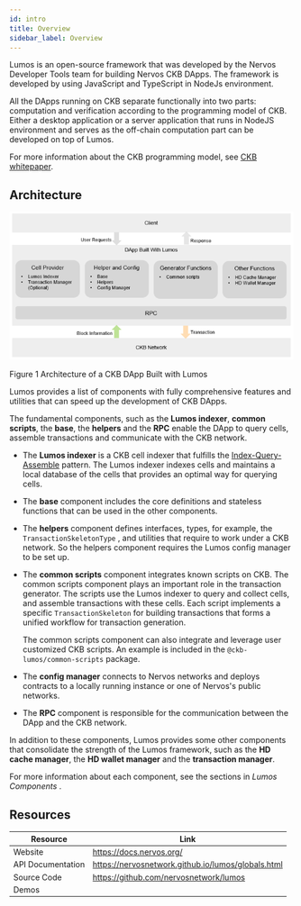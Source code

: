 ```yaml
---
id: intro
title: Overview
sidebar_label: Overview
---
```

Lumos is an open-source framework that was developed by the Nervos Developer Tools team for building Nervos CKB DApps. The framework is developed by using JavaScript and TypeScript in NodeJs environment.

All the DApps running on CKB separate functionally into two parts: computation and verification according to the programming model of CKB. Either a desktop application or a server application that runs in NodeJS environment and serves as the off-chain computation part can be developed on top of Lumos. 

For more information about the CKB programming model, see [CKB whitepaper](https://github.com/nervosnetwork/rfcs/blob/master/rfcs/0002-ckb/0002-ckb.md).

<!--The framework is typically used for the off-chain computation part, i.e. the transaction generator on top of the CKB network for handling user requests.-->

<!--The Lumos framework supports to develop DApps using JavaScript and TypeScript in NodeJs environment.-->

<!--The Lumos framework is typically used for the development of the off-chain computation part, i.e. the transaction generator on top of the CKB network for handling user requests.--> <!--CKB is designed to support on-chain verification and off-chain computation.  A CKB DApp has two parts, an off-chain transaction generator and an on-chain transaction validator.-->

<!--and designed based on the [index-query-assemble]https://docs.nervos.org/docs/reference/cell#index-query-assemble-pattern) pattern.-->

## Architecture

<img src="../../img/CKB dapp with Lumos.png" width="600"/>

Figure 1 Architecture of a CKB DApp Built with Lumos

Lumos provides a list of components with fully comprehensive features and utilities that can speed up the development of CKB DApps.

The fundamental components, such as the **Lumos indexer**, **common scripts**, the **base**, the **helpers** and the **RPC** enable the DApp to query cells, assemble transactions and communicate with the CKB network.

- The **Lumos indexer** is a CKB cell indexer that fulfills the [Index-Query-Assemble](https://docs.nervos.org/docs/reference/cell#index-query-assemble-pattern) pattern. The Lumos indexer indexes cells and maintains a local database of the cells that provides an optimal way for querying cells. 

- The **base** component includes the core definitions and stateless functions that can be used in the other components. 

- The **helpers** component defines interfaces, types, for example, the `TransactionSkeletonType` , and utilities that require to work under a CKB network. So the helpers component requires the Lumos config manager to be set up.

- The **common scripts** component integrates known scripts on CKB. The common scripts component plays an important role in the transaction generator. The scripts use the Lumos indexer to query and collect cells, and assemble transactions with these cells. Each script implements a specific  `TransactionSkeleton`  for building transactions that forms a unified workflow for transaction generation.

  The common scripts component can also integrate and leverage user customized CKB scripts. An example is included in the `@ckb-lumos/common-scripts` package. 

- The **config manager** connects to Nervos networks and deploys contracts to a locally running instance or one of Nervos's public networks.

- The **RPC** component is responsible for the communication between the DApp and the CKB network.

In addition to these components, Lumos provides some other components that consolidate the strength of the Lumos framework, such as the **HD cache manager**, the **HD wallet manager** and the **transaction manager**. 

For more information about each component, see the sections in *Lumos Components* .

<!--The **HD cache manager** builds a memory cache for derived addresses and live cells of these addresses.-->

<!--The **HD wallet manager** supports *mnemonic* and *keystore* that are compatible with `Neuron` and `ckb-cli`.-->

<!--The **transaction manager** can be used to handle all pending transactions. The transaction manager enables the output cells of these transactions to be usable even before the transactions are committed.-->

## Resources

| Resource          | Link                                               |
| ----------------- | -------------------------------------------------- |
| Website           | https://docs.nervos.org/                           |
| API Documentation | https://nervosnetwork.github.io/lumos/globals.html |
| Source Code       | https://github.com/nervosnetwork/lumos             |
| Demos             |                                                    |

